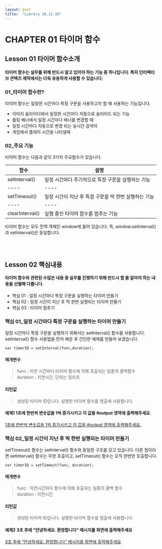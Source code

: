 ```yaml
---
layout: post
title:  "Library 18.11.10"
---
```


CHAPTER 01 타이머 함수
=============

Lesson 01 타이머 함수소개
-------------

#### 타이머 함수는 실무를 위해 반드시 알고 있어야 하는 기능 중 하나입니다. 특히 인터렉티브 콘텍츠 제작에서는 더욱 유용하게 사용할 수 있습니다. 

### 01_타이머 함수란?

타이머 함수는 일정한 시간마다 특정 구문을 사용하고자 할 때 사용하는 기능입니다.

- 이미지 슬라이더에서 일정한 시간마다 자동으로 슬라이드 되는 기능 <br>
- 롤링 배너에서 일정 시간마다 배너를 변경할 때 <br>
- 일정 시간마다 자동으로 변경 되는 실시간 검색어 <br>
- 게임에서 플레이 시간을 나타낼때 <br>

### 02_주요 기능

타이머 함수는 다음과 같이 3가지 주요함수가 있습니다.

함수 | 설명
---- | ----
setInterval() | 일정 시간마다 주기적으로 특정 구문을 실행하는 기능
---- | ---- | ----
setTimeout() | 일정 시간이 지난 후 특정 구문을 딱 한번 실행하는 기능
---- | ---- | ----
clearInterval() | 실행 중인 타이머 함수를 멈추는 기능

타이머 함수는 모두 전역 객체인 window에 들어 있습니다. 즉, window.setInterval()과 setInterval()은 동일합니다.

<br><br>
Lesson 02 핵심내용
-------------

#### 타이머 함수와 관련된 수많은 내용 중 실무를 진행하기 위해 반드시 할 줄 알아야 하는 내용을 선별해 다룹니다.

- 핵심 01 : 일정 시간마다 특정 구문을 실행하는 타이머 만들기 <br>
- 핵심 02 : 일정 시간이 지난 후 딱 한번 실행되는 타이머 만들기 <br>
- 핵심 03 : 타이머 멈추기 <br>

### 핵심 01_일정 시간마다 특정 구문을 실행하는 타이머 만들기

일정 시간마다 특정 구문을 실행하기 위해서는 setInterval() 함수를 사용합니다. setInterval() 함수 사용법을 먼저 배운 후 간단한 예제를 만들어 보겠습니다.

<pre><code>var timerID = setInterval(func,duration);</code></pre>

#### 매개변수 
> func : 지연 시간마다 타이머 함수에 의해 호출되는 일종의 콜백함수 <br>
> duration : 지연시간, 단위는 밀리초

#### 리턴값
> 생성된 타이머 ID입니다. 실행한 타이머 함수를 멈출때 사용합니다.

#### 예제1 1초에 한번씩 변숫값을 1씩 증가시키고 이 값을 #output 영역에 출력해주세요.

[1초에 한번씩 변숫값을 1씩 증가시키고 이 값을 #output 영역에 출력해주세요.](https://jsfiddle.net/zxf7bjhp/)


### 핵심 02_일정 시간이 지난 후 딱 한번 실행되는 타이머 만들기

setTimeout() 함수는 setInterval() 함수와 동일한 구조를 갖고 있습니다. 다른 점이라면 setInterval() 함수는 무한 호출이고, setTimeout() 함수는 오직 한번만 호출합니다.

<pre><code>var timerID = setTimeout(func, duration);</code></pre>

#### 매개변수 
> func : 지연시간마다 함수에 의해 호출되는 일종의 콜백 함수 <br>
> duration : 지연시간

#### 리턴값
> 생성된 타이머 ID입니다. 실행한 타이머 함수를 멈출때 사용합니다.

#### 예제2 3초 후에 “안녕하세요. 환영합니다” 메시지를 화면에 출력해주세요

[3초 후에 “안녕하세요. 환영합니다” 메시지를 화면에 출력해주세요](https://jsfiddle.net/jk0z4yfo/)

